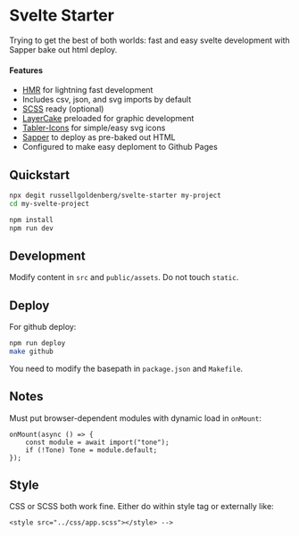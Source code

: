 # Svelte Starter

Trying to get the best of both worlds: fast and easy svelte development with Sapper bake out html deploy.

#### Features

- [HMR](https://github.com/rixo/svelte-hmr) for lightning fast development
- Includes csv, json, and svg imports by default
- [SCSS](https://sass-lang.com/) ready (optional)
- [LayerCake](https://layercake.graphics/) preloaded for graphic development
- [Tabler-Icons](https://github.com/tabler/tabler-icons) for simple/easy svg icons
- [Sapper](https://sapper.svelte.dev/) to deploy as pre-baked out HTML
- Configured to make easy deploment to Github Pages

## Quickstart

```bash
npx degit russellgoldenberg/svelte-starter my-project
cd my-svelte-project

npm install
npm run dev
```

## Development

Modify content in `src` and `public/assets`. Do not touch `static`.

## Deploy

For github deploy:

```bash
npm run deploy
make github
```

You need to modify the basepath in `package.json` and `Makefile`.

## Notes

Must put browser-dependent modules with dynamic load in `onMount`:

```
onMount(async () => {
    const module = await import("tone");
    if (!Tone) Tone = module.default;
});
```

## Style

CSS or SCSS both work fine. Either do within style tag or externally like:

`<style src="../css/app.scss"></style> -->`
